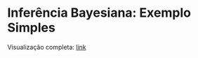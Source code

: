 # Inferência Bayesiana: Exemplo Simples

Visualização completa:
<a href="https://nbviewer.jupyter.org/github/rfaria/Test_Bayesian_Inference/blob/master/updating_probabilities.ipynb" target="_blank"> link </a>
